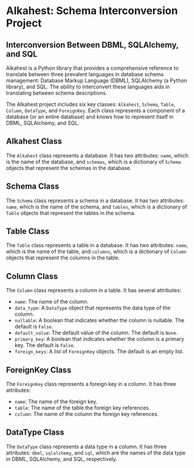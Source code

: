 # Alkahest: Schema Interconversion Project
## Interconversion Between DBML, SQLAlchemy, and SQL

Alkahest is a Python library that provides a comprehensive reference to translate between three prevalent languages in database schema management: Database Markup Language (DBML), SQLAlchemy (a Python library), and SQL. The ability to interconvert these languages aids in translating between schema descriptions. 

The Alkahest project includes six key classes: `Alkahest`, `Schema`, `Table`, `Column`, `DataType`, and `ForeignKey`. Each class represents a component of a database (or an entire database) and knows how to represent itself in DBML, SQLAlchemy, and SQL.

## Alkahest Class

The `Alkahest` class represents a database. It has two attributes: `name`, which is the name of the database, and `schemas`, which is a dictionary of `Schema` objects that represent the schemas in the database.

## Schema Class

The `Schema` class represents a schema in a database. It has two attributes: `name`, which is the name of the schema, and `tables`, which is a dictionary of `Table` objects that represent the tables in the schema.

## Table Class

The `Table` class represents a table in a database. It has two attributes: `name`, which is the name of the table, and `columns`, which is a dictionary of `Column` objects that represent the columns in the table.

## Column Class

The `Column` class represents a column in a table. It has several attributes:

- `name`: The name of the column.
- `data_type`: A `DataType` object that represents the data type of the column.
- `nullable`: A boolean that indicates whether the column is nullable. The default is `False`.
- `default_value`: The default value of the column. The default is `None`.
- `primary_key`: A boolean that indicates whether the column is a primary key. The default is `False`.
- `foreign_keys`: A list of `ForeignKey` objects. The default is an empty list.

## ForeignKey Class

The `ForeignKey` class represents a foreign key in a column. It has three attributes:

- `name`: The name of the foreign key.
- `table`: The name of the table the foreign key references.
- `column`: The name of the column the foreign key references.

## DataType Class

The `DataType` class represents a data type in a column. It has three attributes: `dbml`, `sqlalchemy`, and `sql`, which are the names of the data type in DBML, SQLAlchemy, and SQL, respectively.
